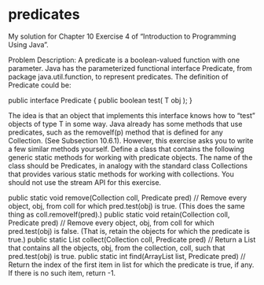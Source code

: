 # predicates
My solution for Chapter 10 Exercise 4 of “Introduction to Programming Using Java”.

Problem Description:
A predicate is a boolean-valued function with one parameter. Java has the parameterized
functional interface Predicate<T>, from package java.util.function, to represent
predicates. The definition of Predicate<T> could be:
  
public interface Predicate<T> {
public boolean test( T obj );
}
  
The idea is that an object that implements this interface knows how to “test” objects
of type T in some way. Java already has some methods that use predicates, such as the
removeIf(p) method that is defined for any Collection. (See Subsection 10.6.1). However,
this exercise asks you to write a few similar methods yourself. Define a class that contains
the following generic static methods for working with predicate objects. The name of the
class should be Predicates, in analogy with the standard class Collections that provides
various static methods for working with collections. You should not use the stream API
for this exercise.
  
public static <T> void remove(Collection<T> coll, Predicate<T> pred)
// Remove every object, obj, from coll for which pred.test(obj) is true.
  (This does the same thing as coll.removeIf(pred).)
public static <T> void retain(Collection<T> coll, Predicate<T> pred)
// Remove every object, obj, from coll for which pred.test(obj) is false.
  (That is, retain the objects for which the predicate is true.)
public static <T> List<T> collect(Collection<T> coll, Predicate<T> pred)
// Return a List that contains all the objects, obj, from the collection, coll, such
  that pred.test(obj) is true.
public static <T> int find(ArrayList<T> list, Predicate<T> pred)
// Return the index of the first item in list for which the predicate is true, if any. 
  If there is no such item, return -1.
 
 
